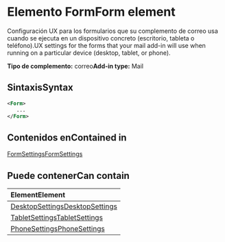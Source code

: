 # <a name="form-element"></a><span data-ttu-id="80249-101">Elemento Form</span><span class="sxs-lookup"><span data-stu-id="80249-101">Form element</span></span>

<span data-ttu-id="80249-102">Configuración UX para los formularios que su complemento de correo usa cuando se ejecuta en un dispositivo concreto (escritorio, tableta o teléfono).</span><span class="sxs-lookup"><span data-stu-id="80249-102">UX settings for the forms that your mail add-in will use when running on a particular device (desktop, tablet, or phone).</span></span>

<span data-ttu-id="80249-103">**Tipo de complemento:** correo</span><span class="sxs-lookup"><span data-stu-id="80249-103">**Add-in type:** Mail</span></span>

## <a name="syntax"></a><span data-ttu-id="80249-104">Sintaxis</span><span class="sxs-lookup"><span data-stu-id="80249-104">Syntax</span></span>

```XML
<Form>
   ...
</Form>
```

## <a name="contained-in"></a><span data-ttu-id="80249-105">Contenidos en</span><span class="sxs-lookup"><span data-stu-id="80249-105">Contained in</span></span>

[<span data-ttu-id="80249-106">FormSettings</span><span class="sxs-lookup"><span data-stu-id="80249-106">FormSettings</span></span>](formsettings.md)


## <a name="can-contain"></a><span data-ttu-id="80249-107">Puede contener</span><span class="sxs-lookup"><span data-stu-id="80249-107">Can contain</span></span>

|<span data-ttu-id="80249-108">**Element**</span><span class="sxs-lookup"><span data-stu-id="80249-108">**Element**</span></span>|
|:-----|
|[<span data-ttu-id="80249-109">DesktopSettings</span><span class="sxs-lookup"><span data-stu-id="80249-109">DesktopSettings</span></span>](desktopsettings.md)|
|[<span data-ttu-id="80249-110">TabletSettings</span><span class="sxs-lookup"><span data-stu-id="80249-110">TabletSettings</span></span>](tabletsettings.md)|
|[<span data-ttu-id="80249-111">PhoneSettings</span><span class="sxs-lookup"><span data-stu-id="80249-111">PhoneSettings</span></span>](phonesettings.md)|

